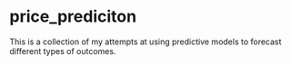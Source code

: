 # price_prediciton
This is a collection of my attempts at using predictive models to forecast different types of outcomes.
